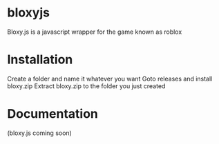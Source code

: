# bloxyjs
 Bloxy.js is a javascript wrapper for the game known as roblox
# Installation
Create a folder and name it whatever you want
Goto releases and install bloxy.zip
Extract bloxy.zip to the folder you just created
# Documentation
(bloxy.js coming soon)
